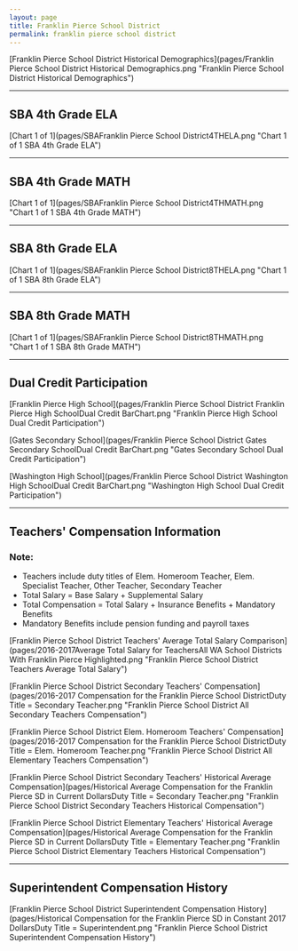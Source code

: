 ```yaml
---
layout: page
title: Franklin Pierce School District
permalink: franklin pierce school district
---
```



[Franklin Pierce School District Historical Demographics](pages/Franklin Pierce School District Historical Demographics.png "Franklin Pierce School District Historical Demographics")

___

## SBA 4th Grade ELA

[Chart 1 of 1](pages/SBAFranklin Pierce School District4THELA.png "Chart 1 of 1 SBA 4th Grade ELA")


___

## SBA 4th Grade MATH

[Chart 1 of 1](pages/SBAFranklin Pierce School District4THMATH.png "Chart 1 of 1 SBA 4th Grade MATH")


___

## SBA 8th Grade ELA

[Chart 1 of 1](pages/SBAFranklin Pierce School District8THELA.png "Chart 1 of 1 SBA 8th Grade ELA")


___

## SBA 8th Grade MATH

[Chart 1 of 1](pages/SBAFranklin Pierce School District8THMATH.png "Chart 1 of 1 SBA 8th Grade MATH")


___

## Dual Credit Participation

[Franklin Pierce High School](pages/Franklin Pierce School District Franklin Pierce High SchoolDual Credit BarChart.png "Franklin Pierce High School Dual Credit Participation")

[Gates Secondary School](pages/Franklin Pierce School District Gates Secondary SchoolDual Credit BarChart.png "Gates Secondary School Dual Credit Participation")

[Washington High School](pages/Franklin Pierce School District Washington High SchoolDual Credit BarChart.png "Washington High School Dual Credit Participation")


___

## Teachers' Compensation Information
### Note:
- Teachers include duty titles of Elem. Homeroom Teacher, Elem. Specialist Teacher, Other Teacher, Secondary Teacher
- Total Salary = Base Salary + Supplemental Salary
- Total Compensation = Total Salary + Insurance Benefits + Mandatory Benefits
- Mandatory Benefits include pension funding and payroll taxes

[Franklin Pierce School District Teachers' Average Total Salary Comparison](pages/2016-2017Average Total Salary for TeachersAll WA School Districts With Franklin Pierce Highlighted.png "Franklin Pierce School District Teachers Average Total Salary")

[Franklin Pierce School District Secondary Teachers' Compensation](pages/2016-2017 Compensation for the Franklin Pierce School DistrictDuty Title = Secondary Teacher.png "Franklin Pierce School District All Secondary Teachers Compensation")

[Franklin Pierce School District Elem. Homeroom Teachers' Compensation](pages/2016-2017 Compensation for the Franklin Pierce School DistrictDuty Title = Elem. Homeroom Teacher.png "Franklin Pierce School District All Elementary Teachers Compensation")

[Franklin Pierce School District Secondary Teachers' Historical Average Compensation](pages/Historical Average Compensation for the Franklin Pierce SD in Current DollarsDuty Title = Secondary Teacher.png "Franklin Pierce School District Secondary Teachers Historical Compensation")

[Franklin Pierce School District Elementary Teachers' Historical Average Compensation](pages/Historical Average Compensation for the Franklin Pierce SD in Current DollarsDuty Title = Elementary Teacher.png "Franklin Pierce School District Elementary Teachers Historical Compensation")


___

## Superintendent Compensation History

[Franklin Pierce School District Superintendent Compensation History](pages/Historical Compensation for the Franklin Pierce SD in Constant 2017 DollarsDuty Title = Superintendent.png "Franklin Pierce School District Superintendent Compensation History")


